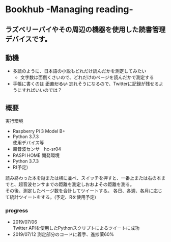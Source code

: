 # Bookhub -Managing reading-

ラズベリーパイやその周辺の機器を使用した読書管理デバイスです。
---

## 動機

* 多読のように、日本語の小説もどれだけ読んだかを測定してみたい
	* 文字数は面倒くさいので、どれだけのページを読んだかで測定する  
* 手帳に書くのは ~~正直だるい~~ 忘れそうになるので、Twitterに記録が残せるようにすればいいのでは？

## 概要

実行環境
* Raspberry Pi 3 Model B+
* Python 3.7.3  
使用デバイス等
* 超音波センサ　hc-sr04
* RASPI HOME
開発環境
* Python 3.7.3
* R(予定)

読み終わった本を縦または横に並べ、スイッチを押すと、一番上または右の本までと、超音波センサまでの距離を測定しおおよその距離を測る。  
その後、測定したページ数を合計してツイートする。
各日、各週、各月に応じて統計ツイートをする。(予定、Rを使用予定)

### progress

* 2019/07/06  
Twitter APIを使用したPythonスクリプトによるツイートに成功
* 2019/07/12
測定部分のコードに着手、進捗薬60%